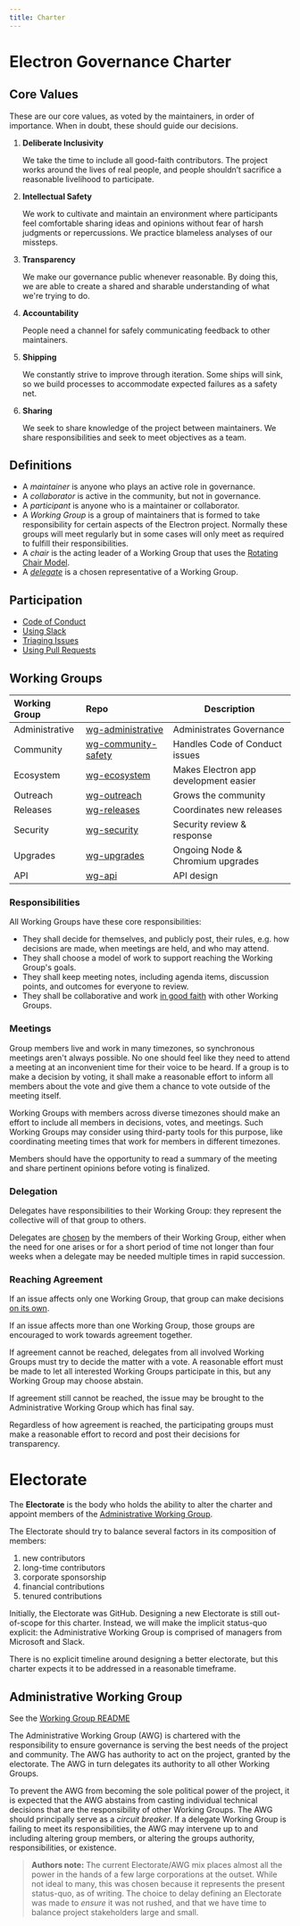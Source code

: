 ```yaml
---
title: Charter
---
```


# Electron Governance Charter

<!--
TODO:
- would be cool to get some icons / art for these values for use on the website (Sam)
  - +1 (Charles)
-->

## Core Values

These are our core values, as voted by the maintainers, in order of importance. When in doubt, these should guide our decisions.

1. **Deliberate Inclusivity**

   We take the time to include all good-faith contributors.
   The project works around the lives of real people, and people shouldn’t sacrifice a reasonable livelihood to participate.

2. **Intellectual Safety**

   We work to cultivate and maintain an environment where participants feel comfortable sharing ideas and opinions without fear of harsh judgments or repercussions. We practice blameless analyses of our missteps.

3. **Transparency**

   We make our governance public whenever reasonable. By doing this, we are able to create a shared and sharable understanding of what we're trying to do.

4. **Accountability**

   People need a channel for safely communicating feedback to other maintainers.

5. **Shipping**

   We constantly strive to improve through iteration. Some ships will sink, so we build processes to accommodate expected failures as a safety net.

6. **Sharing**

   We seek to share knowledge of the project between maintainers. We share responsibilities and seek to meet objectives as a team.

## Definitions

 * A _maintainer_ is anyone who plays an active role in governance.
 * A _collaborator_ is active in the community, but not in governance.
 * A _participant_ is anyone who is a maintainer or collaborator.
 * A _Working Group_ is a group of maintainers that is formed to take responsibility for certain aspects of the Electron project. Normally these groups will meet regularly but in some cases will only meet as required to fulfill their responsibilities.
 * A _chair_ is the acting leader of a Working Group that uses the [Rotating Chair Model](rotating-chair-model.md).
 * A [_delegate_](#Delegation) is a chosen representative of a Working Group.

## Participation

 * [Code of Conduct](../CODE_OF_CONDUCT.md)
 * [Using Slack](../policy/slack.md)
 * [Triaging Issues](../playbooks/README.md)
 * [Using Pull Requests](../policy/pull-requests.md)

## Working Groups

| Working Group  | Repo | Description | 
|:---------------|:------|-------------|
| Administrative | [wg-administrative](../wg-administrative) | Administrates Governance |
| Community      | [wg-community-safety](../wg-community-safety/) | Handles Code of Conduct issues |
| Ecosystem      | [wg-ecosystem](../wg-ecosystem/) | Makes Electron app development easier |
| Outreach       | [wg-outreach](../wg-outreach/)   | Grows the community |
| Releases       | [wg-releases](../wg-releases/)   | Coordinates new releases |
| Security       | [wg-security](../wg-security/)   | Security review & response |
| Upgrades       | [wg-upgrades](../wg-upgrades/) | Ongoing Node & Chromium upgrades |
| API            | [wg-api](../wg-api/) | API design |

### Responsibilities

All Working Groups have these core responsibilities:
 * They shall decide for themselves, and publicly post, their rules, e.g. how decisions are made, when meetings are held, and who may attend.
 * They shall choose a model of work to support reaching the Working Group's goals.
 * They shall keep meeting notes, including agenda items, discussion points, and outcomes for everyone to review.
 * They shall be collaborative and work [in good faith](#Core-Values) with other Working Groups.

### Meetings

Group members live and work in many timezones, so synchronous meetings aren't always possible. No one should feel like they need to attend a meeting at an inconvenient time for their voice to be heard. If a group is to make a decision by voting, it shall make a reasonable effort to inform all members about the vote and give them a chance to vote outside of the meeting itself.

Working Groups with members across diverse timezones should make an effort to include all members in decisions, votes, and meetings. Such Working Groups may consider using third-party tools for this purpose, like coordinating meeting times that work for members in different timezones.

Members should have the opportunity to read a summary of the meeting and share pertinent opinions before voting is finalized.

### Delegation

Delegates have responsibilities to their Working Group: they represent the collective will of that group to others.

Delegates are [chosen](#Reaching-Agreement) by the members of their Working Group, either when the need for one arises or for a short period of time not longer than four weeks when a delegate may be needed multiple times in rapid succession.

### Reaching Agreement

If an issue affects only one Working Group, that group can make decisions [on its own](#Meetings).

If an issue affects more than one Working Group, those groups are encouraged to work towards agreement together.

If agreement cannot be reached, delegates from all involved Working Groups must try to decide the matter with a vote. A reasonable effort must be made to let all interested Working Groups participate in this, but any Working Group may choose abstain.

If agreement still cannot be reached, the issue may be brought to the Administrative Working Group which has final say.

Regardless of how agreement is reached, the participating groups must make a reasonable effort to record and post their decisions for transparency.

# Electorate

The **Electorate** is the body who holds the ability to alter the charter and appoint members of the [Administrative Working Group](#Administrative-Working-Group).

The Electorate should try to balance several factors in its composition of members:

1. new contributors
2. long-time contributors
3. corporate sponsorship
4. financial contributions
5. tenured contributions

Initially, the Electorate was GitHub. Designing a new Electorate is still out-of-scope for this charter. Instead, we will make the implicit status-quo explicit: the Administrative Working Group is comprised of managers from Microsoft and Slack.

There is no explicit timeline around designing a better electorate, but this charter expects it to be addressed in a reasonable timeframe.

## Administrative Working Group

See the [Working Group README](../wg-administrative)

The Administrative Working Group (AWG) is chartered with the responsibility to ensure governance is serving the best needs of the project and community.
The AWG has authority to act on the project, granted by the electorate.
The AWG in turn delegates its authority to all other Working Groups.

To prevent the AWG from becoming the sole political power of the project,
it is expected that the AWG abstains from casting individual technical decisions that are the responsibility of other Working Groups.
The AWG should principally serve as a _circuit breaker_.
If a delegate Working Group is failing to meet its responsibilities, the AWG may intervene up to and including altering group members, or altering the groups authority, responsibilities, or existence.

> **Authors note:**
> The current Electorate/AWG mix places almost all the power in the hands of a few large corporations at the outset. While not ideal to many, this was chosen because it represents the present status-quo, as of writing. The choice to delay defining an Electorate was made to _ensure_ it was not rushed, and that we have time to balance project stakeholders large and small.
